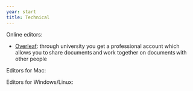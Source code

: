 ```yaml
---
year: start
title: Technical
---
```



Online editors:

- [Overleaf](https://www.overleaf.com/): through university you get a professional account which allows you to share documents and work together on documents with other people

Editors for Mac:

Editors for Windows/Linux:

